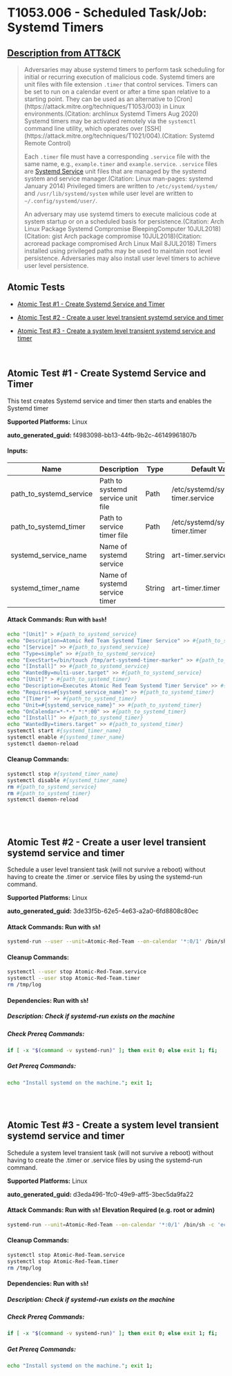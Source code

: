 # T1053.006 - Scheduled Task/Job: Systemd Timers
## [Description from ATT&CK](https://attack.mitre.org/techniques/T1053/006)
<blockquote>Adversaries may abuse systemd timers to perform task scheduling for initial or recurring execution of malicious code. Systemd timers are unit files with file extension <code>.timer</code> that control services. Timers can be set to run on a calendar event or after a time span relative to a starting point. They can be used as an alternative to [Cron](https://attack.mitre.org/techniques/T1053/003) in Linux environments.(Citation: archlinux Systemd Timers Aug 2020) Systemd timers may be activated remotely via the <code>systemctl</code> command line utility, which operates over [SSH](https://attack.mitre.org/techniques/T1021/004).(Citation: Systemd Remote Control)

Each <code>.timer</code> file must have a corresponding <code>.service</code> file with the same name, e.g., <code>example.timer</code> and <code>example.service</code>. <code>.service</code> files are [Systemd Service](https://attack.mitre.org/techniques/T1543/002) unit files that are managed by the systemd system and service manager.(Citation: Linux man-pages: systemd January 2014) Privileged timers are written to <code>/etc/systemd/system/</code> and <code>/usr/lib/systemd/system</code> while user level are written to <code>~/.config/systemd/user/</code>.

An adversary may use systemd timers to execute malicious code at system startup or on a scheduled basis for persistence.(Citation: Arch Linux Package Systemd Compromise BleepingComputer 10JUL2018)(Citation: gist Arch package compromise 10JUL2018)(Citation: acroread package compromised Arch Linux Mail 8JUL2018) Timers installed using privileged paths may be used to maintain root level persistence. Adversaries may also install user level timers to achieve user level persistence.</blockquote>

## Atomic Tests

- [Atomic Test #1 - Create Systemd Service and Timer](#atomic-test-1---create-systemd-service-and-timer)

- [Atomic Test #2 - Create a user level transient systemd service and timer](#atomic-test-2---create-a-user-level-transient-systemd-service-and-timer)

- [Atomic Test #3 - Create a system level transient systemd service and timer](#atomic-test-3---create-a-system-level-transient-systemd-service-and-timer)


<br/>

## Atomic Test #1 - Create Systemd Service and Timer
This test creates Systemd service and timer then starts and enables the Systemd timer

**Supported Platforms:** Linux


**auto_generated_guid:** f4983098-bb13-44fb-9b2c-46149961807b





#### Inputs:
| Name | Description | Type | Default Value |
|------|-------------|------|---------------|
| path_to_systemd_service | Path to systemd service unit file | Path | /etc/systemd/system/art-timer.service|
| path_to_systemd_timer | Path to service timer file | Path | /etc/systemd/system/art-timer.timer|
| systemd_service_name | Name of systemd service | String | art-timer.service|
| systemd_timer_name | Name of systemd service timer | String | art-timer.timer|


#### Attack Commands: Run with `bash`! 


```bash
echo "[Unit]" > #{path_to_systemd_service}
echo "Description=Atomic Red Team Systemd Timer Service" >> #{path_to_systemd_service}
echo "[Service]" >> #{path_to_systemd_service}
echo "Type=simple" >> #{path_to_systemd_service}
echo "ExecStart=/bin/touch /tmp/art-systemd-timer-marker" >> #{path_to_systemd_service}
echo "[Install]" >> #{path_to_systemd_service}
echo "WantedBy=multi-user.target" >> #{path_to_systemd_service}
echo "[Unit]" > #{path_to_systemd_timer}
echo "Description=Executes Atomic Red Team Systemd Timer Service" >> #{path_to_systemd_timer}
echo "Requires=#{systemd_service_name}" >> #{path_to_systemd_timer}
echo "[Timer]" >> #{path_to_systemd_timer}
echo "Unit=#{systemd_service_name}" >> #{path_to_systemd_timer}
echo "OnCalendar=*-*-* *:*:00" >> #{path_to_systemd_timer}
echo "[Install]" >> #{path_to_systemd_timer}
echo "WantedBy=timers.target" >> #{path_to_systemd_timer}
systemctl start #{systemd_timer_name}
systemctl enable #{systemd_timer_name}
systemctl daemon-reload
```

#### Cleanup Commands:
```bash
systemctl stop #{systemd_timer_name}
systemctl disable #{systemd_timer_name}
rm #{path_to_systemd_service}
rm #{path_to_systemd_timer}
systemctl daemon-reload
```





<br/>
<br/>

## Atomic Test #2 - Create a user level transient systemd service and timer
Schedule a user level transient task (will not survive a reboot) without having to create the .timer or .service files by using the systemd-run command.

**Supported Platforms:** Linux


**auto_generated_guid:** 3de33f5b-62e5-4e63-a2a0-6fd8808c80ec






#### Attack Commands: Run with `sh`! 


```sh
systemd-run --user --unit=Atomic-Red-Team --on-calendar '*:0/1' /bin/sh -c 'echo "$(date) $(whoami)" >>/tmp/log'
```

#### Cleanup Commands:
```sh
systemctl --user stop Atomic-Red-Team.service
systemctl --user stop Atomic-Red-Team.timer
rm /tmp/log
```



#### Dependencies:  Run with `sh`!
##### Description: Check if systemd-run exists on the machine
##### Check Prereq Commands:
```sh
if [ -x "$(command -v systemd-run)" ]; then exit 0; else exit 1; fi;
```
##### Get Prereq Commands:
```sh
echo "Install systemd on the machine."; exit 1;
```




<br/>
<br/>

## Atomic Test #3 - Create a system level transient systemd service and timer
Schedule a system level transient task (will not survive a reboot) without having to create the .timer or .service files by using the systemd-run command.

**Supported Platforms:** Linux


**auto_generated_guid:** d3eda496-1fc0-49e9-aff5-3bec5da9fa22






#### Attack Commands: Run with `sh`!  Elevation Required (e.g. root or admin) 


```sh
systemd-run --unit=Atomic-Red-Team --on-calendar '*:0/1' /bin/sh -c 'echo "$(date) $(whoami)" >>/tmp/log'
```

#### Cleanup Commands:
```sh
systemctl stop Atomic-Red-Team.service
systemctl stop Atomic-Red-Team.timer
rm /tmp/log
```



#### Dependencies:  Run with `sh`!
##### Description: Check if systemd-run exists on the machine
##### Check Prereq Commands:
```sh
if [ -x "$(command -v systemd-run)" ]; then exit 0; else exit 1; fi;
```
##### Get Prereq Commands:
```sh
echo "Install systemd on the machine."; exit 1;
```




<br/>
